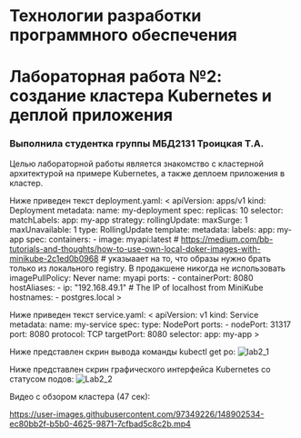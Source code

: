 Технологии разработки программного обеспечения
==============================================
Лабораторная работа №2: создание кластера Kubernetes и деплой приложения
========================================================================
### Выполнила студентка группы МБД2131 Троицкая Т.А.

Целью лабораторной работы является знакомство с кластерной архитектурой на примере Kubernetes, а также деплоем приложения в кластер.


Ниже приведен текст deployment.yaml: 
<    apiVersion: apps/v1
    kind: Deployment
    metadata:
      name: my-deployment
    spec:
      replicas: 10
      selector:
        matchLabels:
          app: my-app
      strategy:
        rollingUpdate:
          maxSurge: 1
          maxUnavailable: 1
        type: RollingUpdate
      template:
        metadata:
          labels:
            app: my-app
        spec:
          containers:
            - image: myapi:latest
              # https://medium.com/bb-tutorials-and-thoughts/how-to-use-own-local-doker-images-with-minikube-2c1ed0b0968
              # указыаает на то, что образы нужно брать только из локального registry. В продакшене никогда не использовать
              imagePullPolicy: Never 
              name: myapi
              ports:
                - containerPort: 8080
          hostAliases:
          - ip: "192.168.49.1" # The IP of localhost from MiniKube
            hostnames:
            - postgres.local >
            
            
Ниже приведен текст service.yaml:
<    apiVersion: v1
     kind: Service
    metadata:
      name: my-service
    spec:
      type: NodePort
      ports:
        - nodePort: 31317
          port: 8080
          protocol: TCP
          targetPort: 8080
      selector:
        app: my-app >
       
       
Ниже представлен скрин вывода команды kubectl get po:
![lab2_1](https://user-images.githubusercontent.com/97349226/148901819-08114f9e-0530-4b68-891c-44964b2b4b48.png)

Ниже представлен скрин графического интерфейса Kubernetes со статусом подов:
![Lab2_2](https://user-images.githubusercontent.com/97349226/148902477-80983090-afb5-473c-97b9-0253947aaa3a.png)

Видео с обзором кластера (47 сек):

https://user-images.githubusercontent.com/97349226/148902534-ec80bb2f-b5b0-4625-9871-7cfbad5c8c2b.mp4




